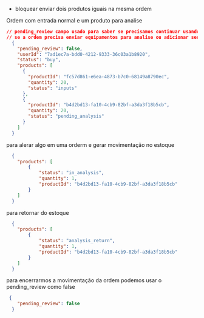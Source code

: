 - bloquear enviar dois produtos iguais na mesma ordem

Ordem com entrada normal e um produto para analise
```json
// pending_review campo usado para saber se precisamos continuar usando essa ordem para análise
// se a ordem precisa enviar equipamentos para analise ou adicionar serial number temos que fazer isso
  {
    "pending_review": false,
    "userId": "7ad1ec7a-bdd0-4212-9333-36c03a1b8920",
    "status": "buy",
    "products": [
      {
        "productId": "fc57d861-e6ea-4873-b7c0-68149a8790ec",
        "quantity": 20,
        "status": "inputs"
      },
      {
        "productId": "b4d2bd13-fa10-4cb9-82bf-a3da3f18b5cb",
        "quantity": 20,
        "status": "pending_analysis"
      }
    ]
  }
```

para alerar algo em uma orderm e gerar movimentação no estoque

```json
  {
    "products": [
        {
            "status": "in_analysis",
            "quantity": 1,
            "productId": "b4d2bd13-fa10-4cb9-82bf-a3da3f18b5cb"
        }
    ]
  }
```

para retornar do estoque
```json
  {
    "products": [
        {
            "status": "analysis_return",
            "quantity": 1,
            "productId": "b4d2bd13-fa10-4cb9-82bf-a3da3f18b5cb"
        }
    ]
  }
```

para encerrarmos a movimentação da ordem podemos usar o pending_review como false
```json
 {
    "pending_review": false
  }
```
